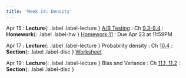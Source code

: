 ```yaml
---
title: 'Week 14: Density'
---
```


Apr 15
: **Lecture**{: .label .label-lecture } [A/B Testing](/assets/slides/annotated-lec-33.pdf) 
    : Ch [9.3-9.4](http://stat88.org/textbook/content/Chapter_09/03_Testing_Hypotheses.html)
: **Homework**{: .label .label-hw } [Homework 11](http://prob140.datahub.berkeley.edu/hub/user-redirect/git-pull?repo=https://github.com/stat88/content-sp24&branch=main&subPath=hw/Homework_11.ipynb)
    : Due Apr 23 at 11:59PM

Apr 17
: **Lecture**{: .label .label-lecture } Probability density 
    : Ch [10.4](http://stat88.org/textbook/content/Chapter_10/01_Density.html)
: **Section**{: .label .label-disc } [Worksheet](/assets/worksheets/04_17.pdf)

Apr 19
: **Lecture**{: .label .label-lecture } Bias and Variance
    : Ch [11.1, 11.2](http://stat88.org/textbook/content/Chapter_11/01_Bias_and_Variance.html)
: **Section**{: .label .label-disc }
